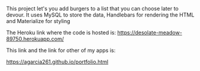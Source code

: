 This project let's you add burgers to a list that you can choose later to devour. It uses MySQL to store the data, Handlebars for rendering the HTML and Materialize for styling 

The Heroku link where the code is hosted is:
https://desolate-meadow-89750.herokuapp.com/

This link and the link for other of my apps is:

https://agarcia261.github.io/portfolio.html
